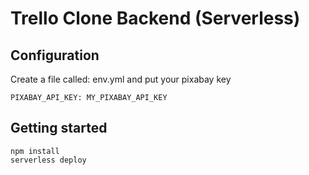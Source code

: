 # Trello Clone Backend (Serverless)

## Configuration
Create a file called: env.yml and put your pixabay key
```
PIXABAY_API_KEY: MY_PIXABAY_API_KEY
```

## Getting started
```
npm install
serverless deploy
```

